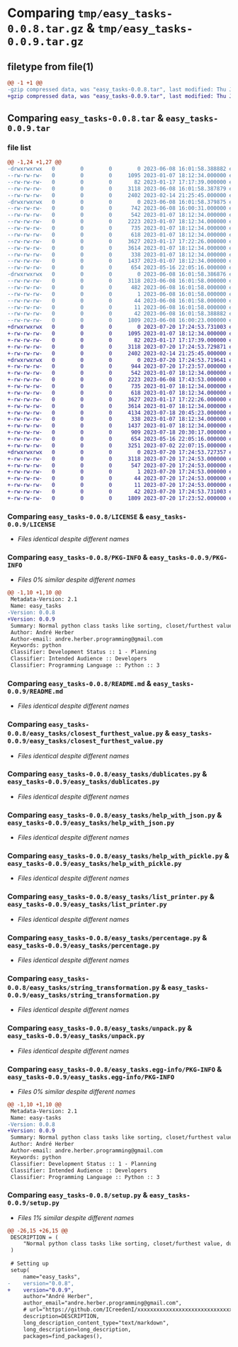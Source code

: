 # Comparing `tmp/easy_tasks-0.0.8.tar.gz` & `tmp/easy_tasks-0.0.9.tar.gz`

## filetype from file(1)

```diff
@@ -1 +1 @@
-gzip compressed data, was "easy_tasks-0.0.8.tar", last modified: Thu Jun  8 16:01:58 2023, max compression
+gzip compressed data, was "easy_tasks-0.0.9.tar", last modified: Thu Jul 20 17:24:53 2023, max compression
```

## Comparing `easy_tasks-0.0.8.tar` & `easy_tasks-0.0.9.tar`

### file list

```diff
@@ -1,24 +1,27 @@
-drwxrwxrwx   0        0        0        0 2023-06-08 16:01:58.388882 easy_tasks-0.0.8/
--rw-rw-rw-   0        0        0     1095 2023-01-07 18:12:34.000000 easy_tasks-0.0.8/LICENSE
--rw-rw-rw-   0        0        0       82 2023-01-17 17:17:39.000000 easy_tasks-0.0.8/MANIFEST.in
--rw-rw-rw-   0        0        0     3118 2023-06-08 16:01:58.387879 easy_tasks-0.0.8/PKG-INFO
--rw-rw-rw-   0        0        0     2402 2023-02-14 21:25:45.000000 easy_tasks-0.0.8/README.md
-drwxrwxrwx   0        0        0        0 2023-06-08 16:01:58.379875 easy_tasks-0.0.8/easy_tasks/
--rw-rw-rw-   0        0        0      742 2023-06-08 16:00:31.000000 easy_tasks-0.0.8/easy_tasks/__init__.py
--rw-rw-rw-   0        0        0      542 2023-01-07 18:12:34.000000 easy_tasks-0.0.8/easy_tasks/closest_furthest_value.py
--rw-rw-rw-   0        0        0     2223 2023-01-07 18:12:34.000000 easy_tasks-0.0.8/easy_tasks/dublicates.py
--rw-rw-rw-   0        0        0      735 2023-01-07 18:12:34.000000 easy_tasks-0.0.8/easy_tasks/help_with_json.py
--rw-rw-rw-   0        0        0      618 2023-01-07 18:12:34.000000 easy_tasks-0.0.8/easy_tasks/help_with_pickle.py
--rw-rw-rw-   0        0        0     3627 2023-01-17 17:22:26.000000 easy_tasks-0.0.8/easy_tasks/list_printer.py
--rw-rw-rw-   0        0        0     3614 2023-01-07 18:12:34.000000 easy_tasks-0.0.8/easy_tasks/percentage.py
--rw-rw-rw-   0        0        0      338 2023-01-07 18:12:34.000000 easy_tasks-0.0.8/easy_tasks/sorter.py
--rw-rw-rw-   0        0        0     1437 2023-01-07 18:12:34.000000 easy_tasks-0.0.8/easy_tasks/string_transformation.py
--rw-rw-rw-   0        0        0      654 2023-05-16 22:05:16.000000 easy_tasks-0.0.8/easy_tasks/unpack.py
-drwxrwxrwx   0        0        0        0 2023-06-08 16:01:58.386876 easy_tasks-0.0.8/easy_tasks.egg-info/
--rw-rw-rw-   0        0        0     3118 2023-06-08 16:01:58.000000 easy_tasks-0.0.8/easy_tasks.egg-info/PKG-INFO
--rw-rw-rw-   0        0        0      482 2023-06-08 16:01:58.000000 easy_tasks-0.0.8/easy_tasks.egg-info/SOURCES.txt
--rw-rw-rw-   0        0        0        1 2023-06-08 16:01:58.000000 easy_tasks-0.0.8/easy_tasks.egg-info/dependency_links.txt
--rw-rw-rw-   0        0        0       44 2023-06-08 16:01:58.000000 easy_tasks-0.0.8/easy_tasks.egg-info/requires.txt
--rw-rw-rw-   0        0        0       11 2023-06-08 16:01:58.000000 easy_tasks-0.0.8/easy_tasks.egg-info/top_level.txt
--rw-rw-rw-   0        0        0       42 2023-06-08 16:01:58.388882 easy_tasks-0.0.8/setup.cfg
--rw-rw-rw-   0        0        0     1809 2023-06-08 16:00:23.000000 easy_tasks-0.0.8/setup.py
+drwxrwxrwx   0        0        0        0 2023-07-20 17:24:53.731003 easy_tasks-0.0.9/
+-rw-rw-rw-   0        0        0     1095 2023-01-07 18:12:34.000000 easy_tasks-0.0.9/LICENSE
+-rw-rw-rw-   0        0        0       82 2023-01-17 17:17:39.000000 easy_tasks-0.0.9/MANIFEST.in
+-rw-rw-rw-   0        0        0     3118 2023-07-20 17:24:53.729871 easy_tasks-0.0.9/PKG-INFO
+-rw-rw-rw-   0        0        0     2402 2023-02-14 21:25:45.000000 easy_tasks-0.0.9/README.md
+drwxrwxrwx   0        0        0        0 2023-07-20 17:24:53.719641 easy_tasks-0.0.9/easy_tasks/
+-rw-rw-rw-   0        0        0      944 2023-07-20 17:23:57.000000 easy_tasks-0.0.9/easy_tasks/__init__.py
+-rw-rw-rw-   0        0        0      542 2023-01-07 18:12:34.000000 easy_tasks-0.0.9/easy_tasks/closest_furthest_value.py
+-rw-rw-rw-   0        0        0     2223 2023-06-08 17:43:53.000000 easy_tasks-0.0.9/easy_tasks/dublicates.py
+-rw-rw-rw-   0        0        0      735 2023-01-07 18:12:34.000000 easy_tasks-0.0.9/easy_tasks/help_with_json.py
+-rw-rw-rw-   0        0        0      618 2023-01-07 18:12:34.000000 easy_tasks-0.0.9/easy_tasks/help_with_pickle.py
+-rw-rw-rw-   0        0        0     3627 2023-01-17 17:22:26.000000 easy_tasks-0.0.9/easy_tasks/list_printer.py
+-rw-rw-rw-   0        0        0     3614 2023-01-07 18:12:34.000000 easy_tasks-0.0.9/easy_tasks/percentage.py
+-rw-rw-rw-   0        0        0     4134 2023-07-18 20:45:23.000000 easy_tasks-0.0.9/easy_tasks/rounding.py
+-rw-rw-rw-   0        0        0      338 2023-01-07 18:12:34.000000 easy_tasks-0.0.9/easy_tasks/sorter.py
+-rw-rw-rw-   0        0        0     1437 2023-01-07 18:12:34.000000 easy_tasks-0.0.9/easy_tasks/string_transformation.py
+-rw-rw-rw-   0        0        0      909 2023-07-18 20:30:17.000000 easy_tasks-0.0.9/easy_tasks/types.py
+-rw-rw-rw-   0        0        0      654 2023-05-16 22:05:16.000000 easy_tasks-0.0.9/easy_tasks/unpack.py
+-rw-rw-rw-   0        0        0     3251 2023-07-02 22:07:15.000000 easy_tasks-0.0.9/easy_tasks/zipping.py
+drwxrwxrwx   0        0        0        0 2023-07-20 17:24:53.727357 easy_tasks-0.0.9/easy_tasks.egg-info/
+-rw-rw-rw-   0        0        0     3118 2023-07-20 17:24:53.000000 easy_tasks-0.0.9/easy_tasks.egg-info/PKG-INFO
+-rw-rw-rw-   0        0        0      547 2023-07-20 17:24:53.000000 easy_tasks-0.0.9/easy_tasks.egg-info/SOURCES.txt
+-rw-rw-rw-   0        0        0        1 2023-07-20 17:24:53.000000 easy_tasks-0.0.9/easy_tasks.egg-info/dependency_links.txt
+-rw-rw-rw-   0        0        0       44 2023-07-20 17:24:53.000000 easy_tasks-0.0.9/easy_tasks.egg-info/requires.txt
+-rw-rw-rw-   0        0        0       11 2023-07-20 17:24:53.000000 easy_tasks-0.0.9/easy_tasks.egg-info/top_level.txt
+-rw-rw-rw-   0        0        0       42 2023-07-20 17:24:53.731003 easy_tasks-0.0.9/setup.cfg
+-rw-rw-rw-   0        0        0     1809 2023-07-20 17:23:52.000000 easy_tasks-0.0.9/setup.py
```

### Comparing `easy_tasks-0.0.8/LICENSE` & `easy_tasks-0.0.9/LICENSE`

 * *Files identical despite different names*

### Comparing `easy_tasks-0.0.8/PKG-INFO` & `easy_tasks-0.0.9/PKG-INFO`

 * *Files 0% similar despite different names*

```diff
@@ -1,10 +1,10 @@
 Metadata-Version: 2.1
 Name: easy_tasks
-Version: 0.0.8
+Version: 0.0.9
 Summary: Normal python class tasks like sorting, closet/furthest value, dublicates, ...
 Author: André Herber
 Author-email: andre.herber.programming@gmail.com
 Keywords: python
 Classifier: Development Status :: 1 - Planning
 Classifier: Intended Audience :: Developers
 Classifier: Programming Language :: Python :: 3
```

### Comparing `easy_tasks-0.0.8/README.md` & `easy_tasks-0.0.9/README.md`

 * *Files identical despite different names*

### Comparing `easy_tasks-0.0.8/easy_tasks/closest_furthest_value.py` & `easy_tasks-0.0.9/easy_tasks/closest_furthest_value.py`

 * *Files identical despite different names*

### Comparing `easy_tasks-0.0.8/easy_tasks/dublicates.py` & `easy_tasks-0.0.9/easy_tasks/dublicates.py`

 * *Files identical despite different names*

### Comparing `easy_tasks-0.0.8/easy_tasks/help_with_json.py` & `easy_tasks-0.0.9/easy_tasks/help_with_json.py`

 * *Files identical despite different names*

### Comparing `easy_tasks-0.0.8/easy_tasks/help_with_pickle.py` & `easy_tasks-0.0.9/easy_tasks/help_with_pickle.py`

 * *Files identical despite different names*

### Comparing `easy_tasks-0.0.8/easy_tasks/list_printer.py` & `easy_tasks-0.0.9/easy_tasks/list_printer.py`

 * *Files identical despite different names*

### Comparing `easy_tasks-0.0.8/easy_tasks/percentage.py` & `easy_tasks-0.0.9/easy_tasks/percentage.py`

 * *Files identical despite different names*

### Comparing `easy_tasks-0.0.8/easy_tasks/string_transformation.py` & `easy_tasks-0.0.9/easy_tasks/string_transformation.py`

 * *Files identical despite different names*

### Comparing `easy_tasks-0.0.8/easy_tasks/unpack.py` & `easy_tasks-0.0.9/easy_tasks/unpack.py`

 * *Files identical despite different names*

### Comparing `easy_tasks-0.0.8/easy_tasks.egg-info/PKG-INFO` & `easy_tasks-0.0.9/easy_tasks.egg-info/PKG-INFO`

 * *Files 0% similar despite different names*

```diff
@@ -1,10 +1,10 @@
 Metadata-Version: 2.1
 Name: easy-tasks
-Version: 0.0.8
+Version: 0.0.9
 Summary: Normal python class tasks like sorting, closet/furthest value, dublicates, ...
 Author: André Herber
 Author-email: andre.herber.programming@gmail.com
 Keywords: python
 Classifier: Development Status :: 1 - Planning
 Classifier: Intended Audience :: Developers
 Classifier: Programming Language :: Python :: 3
```

### Comparing `easy_tasks-0.0.8/setup.py` & `easy_tasks-0.0.9/setup.py`

 * *Files 1% similar despite different names*

```diff
@@ -26,15 +26,15 @@
 DESCRIPTION = (
     "Normal python class tasks like sorting, closet/furthest value, dublicates, ..."
 )
 
 # Setting up
 setup(
     name="easy_tasks",
-    version="0.0.8",
+    version="0.0.9",
     author="André Herber",
     author_email="andre.herber.programming@gmail.com",
     # url="https://github.com/ICreedenI/xxxxxxxxxxxxxxxxxxxxxxxxxxxxxxxxxxxxxxxxxxxxxxxxxxxxxx",
     description=DESCRIPTION,
     long_description_content_type="text/markdown",
     long_description=long_description,
     packages=find_packages(),
```

